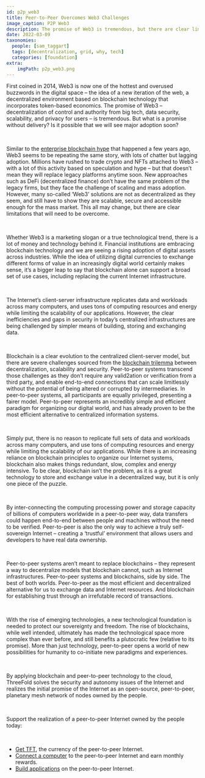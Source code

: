 ```yaml
---
id: p2p_web3
title: Peer-to-Peer Overcomes Web3 Challenges
image_caption: P2P Web3
description: The promise of Web3 is tremendous, but there are clear limitations to overcome. How? Peer-to-peer systems and blockchains, side by side. The best of both worlds.
date: 2022-03-09
taxonomies:
  people: [sam_taggart]
  tags: [decentralization, grid, why, tech]
  categories: [foundation]
extra:
    imgPath: p2p_web3.png
---
```


First coined in 2014, Web3 is now one of the hottest and overused buzzwords in the digital space – the idea of a new iteration of the web, a decentralized environment based on blockchain technology that incorporates token-based economics. The promise of Web3 – decentralization of control and authority from big tech, data security, scalability, and privacy for users – is tremendous. But what is a promise without delivery? Is it possible that we will see major adoption soon?

<br/>

Similar to the [enterprise blockchain hype](https://thenewstack.io/as-blockchain-hype-fades-developers-give-ethereum-a-serious-look/) that happened a few years ago, Web3 seems to be repeating the same story, with lots of chatter but lagging adoption. Millions have rushed to trade crypto and NFTs attached to Web3 – with a lot of this activity based on speculation and hype – but that doesn’t mean they will replace legacy platforms anytime soon. New approaches such as DeFi (decentralized finance) don’t have the same problem of the legacy firms, but they face the challenge of scaling and mass adoption. However, many so-called ‘Web3’ solutions are not as decentralized as they seem, and still have to show they are scalable, secure and accessible enough for the mass market. This all may change, but there are clear limitations that will need to be overcome.

<br/>

Whether Web3 is a marketing slogan or a true technological trend, there is a lot of money and technology behind it. Financial institutions are embracing blockchain technology and we are seeing a rising adoption of digital assets across industries. While the idea of utilizing digital currencies to exchange different forms of value in an increasingly digital world certainly makes sense, it’s a bigger leap to say that blockchain alone can support a broad set of use cases, including replacing the current Internet infrastructure.

<br/>

The Internet’s client-server infrastructure replicates data and workloads across many computers, and uses tons of computing resources and energy while limiting the scalability of our applications. However, the clear inefficiencies and gaps in security in today’s centralized infrastructures are being challenged by simpler means of building, storing and exchanging data.

<br/>

Blockchain is a clear evolution to the centralized client-server model, but there are  severe challenges sourced from the [blockchain trilemma](https://medium.com/certik/the-blockchain-trilemma-decentralized-scalable-and-secure-e9d8c41a87b3) between decentralization, scalability and security. Peer-to-peer systems transcend those challenges as they don’t require any valid2ation or verification from a third party, and enable end-to-end connections that can scale limitlessly without the potential of being altered or corrupted by intermediaries. In peer-to-peer systems, all participants are equally privileged, presenting a fairer model. Peer-to-peer represents an incredibly simple and efficient paradigm for organizing our digital world, and has already proven to be the most efficient alternative to centralized information systems.

<br/>

Simply put, there is no reason to replicate full sets of data and workloads across many computers, and use tons of computing resources and energy while limiting the scalability of our applications. While there is an increasing reliance on blockchain principles to organize our Internet systems, blockchain also makes things redundant, slow, complex and energy intensive. To be clear, blockchain isn’t the problem, as it is a great technology to store and exchange value in a decentralized way, but it is only one piece of the puzzle.

<br/>

By inter-connecting the computing processing power and storage capacity of billions of computers worldwide in a peer-to-peer way, data transfers could happen end-to-end between people and machines without the need to be verified. Peer-to-peer is also the only way to achieve a truly self-sovereign Internet – creating a ‘trustful’ environment that allows users and developers to have real data ownership.

<br/>

Peer-to-peer systems aren’t meant to replace blockchains – they represent a way to decentralize models that blockchain cannot, such as Internet infrastructures. Peer-to-peer systems and blockchains, side by side. The best of both worlds. Peer-to-peer as the most efficient and decentralized alternative for us to exchange data and Internet resources. And blockchain for establishing trust through an irrefutable record of transactions.

<br/>

With the rise of emerging technologies, a new technological foundation is needed to protect our sovereignty and freedom. The rise of blockchains, while well intended, ultimately has made the technological space more complex than ever before, and still benefits a plutocratic few (relative to its promise). More than just technology, peer-to-peer opens a world of new possibilities for humanity to co-initiate new paradigms and experiences.

<br/>

By applying blockchain and peer-to-peer technology to the cloud, ThreeFold solves the security and autonomy issues of the Internet and realizes the initial promise of the Internet as an open-source, peer-to-peer, planetary mesh network of nodes owned by the people.

<br/>

Support the realization of a peer-to-peer Internet owned by the people today:

<br/>

- [Get TFT](https://manual.grid.tf/threefold_token/buy_sell_tft/buy_sell_tft.html), the currency of the peer-to-peer Internet.
- [Connect a computer](https://library.threefold.me/info/threefold#/tfgrid/farming/threefold__farming_intro) to the peer-to-peer Internet and earn monthly rewards.
- [Build applications](https://library.threefold.me/info/manual/#//manual__manual3_home_new) on the peer-to-peer Internet.